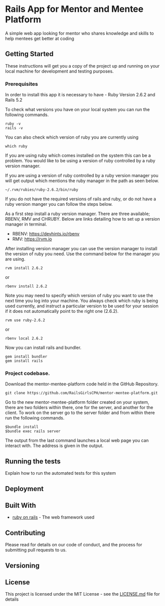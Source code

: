 # Rails App for Mentor and Mentee Platform 

A simple web app looking for mentor who shares knowledge and skills to help mentees get better at coding 

## Getting Started

These instructions will get you a copy of the project up and running on your local machine for development and testing purposes.

### Prerequisites

In order to install this app it is necessary to have - Ruby Version 2.6.2 and Rails 5.2

To check what versions you have on your local system you can run the following commands. 

```
ruby -v
rails -v
```

You can also check which version of ruby you are currently using

```
which ruby
```
If you are using ruby which comes installed on the system this can be a problem. You would like to be using a version of ruby controlled by a ruby version manager.  

If you are using a version of ruby controlled by a ruby version manager you will get output which mentions the ruby manager in the path as seen below. 

```
~/.rvm/rubies/ruby-2.6.2/bin/ruby
```

If you do not have the required versions of rails and ruby, or do not have a ruby version manger you can follow the steps below.  

As a first step install a ruby version manager. There are three available; RBENV, RMV and CHRUBY.
Below are links detailing how to set up a version manager in terminal. 
- RBENV: https://devhints.io/rbenv
- RMV: https://rvm.io

After installing version manager you can use the version manager to install the version of ruby you need. Use the command below for the manager you are using. 

```
rvm install 2.6.2
```
or 
```
rbenv install 2.6.2
```

Note you may need to specify which version of ruby you want to use the next time you log into your machine. You always check which ruby is being used currently, and instruct a particular version to be used for your session if it does not automatically point to the right one (2.6.2).  

```
rvm use ruby-2.6.2
```
or 

```
rbenv local 2.6.2
```

Now you can install rails and bundler. 

```
gem install bundler 
gem install rails
```
### Project codebase.

Download the mentor-mentee-platform code held in the GitHub Repository. 

```
git clone https://github.com/RailsGirlsCPH/mentor-mentee-platform.git
```

Go to the new mentor-mentee-platform folder created on your system, there are two folders within there, one for the server, and another for the client. To work on the server go to the server folder and from within there run the following commands. 

```
$bundle install
$bundle exec rails server

```
The output from the last command launches a local web page you can interact with. The address is given in the output. 

## Running the tests

Explain how to run the automated tests for this system

## Deployment


## Built With

* [ruby on rails](https://rubyonrails.org/) - The web framework used


## Contributing

Please read for details on our code of conduct, and the process for submitting pull requests to us.

## Versioning


## License

This project is licensed under the MIT License - see the [LICENSE.md](LICENSE.md) file for details
